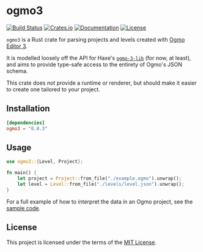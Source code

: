 # ogmo3

[![Build Status](https://img.shields.io/github/workflow/status/17cupsofcoffee/ogmo3/CI%20Build/main)](https://github.com/17cupsofcoffee/ogmo3/actions?query=branch%3Amain)
[![Crates.io](https://img.shields.io/crates/v/ogmo3.svg)](https://crates.io/crates/ogmo3)
[![Documentation](https://docs.rs/ogmo3/badge.svg)](https://docs.rs/ogmo3)
[![License](https://img.shields.io/crates/l/ogmo3.svg)](LICENSE)

`ogmo3` is a Rust crate for parsing projects and levels created with [Ogmo Editor 3](https://ogmo-editor-3.github.io/).

It is modelled loosely off the API for Haxe's [`ogmo-3-lib`](https://github.com/Ogmo-Editor-3/ogmo-3-lib) (for now, at least), and aims to provide type-safe access to the entirety of Ogmo's JSON schema.

This crate does _not_ provide a runtime or renderer, but should make it easier to create one tailored to your project.

## Installation


```toml
[dependencies]
ogmo3 = "0.0.3"
```

## Usage

```rust
use ogmo3::{Level, Project};

fn main() {
    let project = Project::from_file("./example.ogmo").unwrap();
    let level = Level::from_file("./levels/level.json").unwrap();
}
```

For a full example of how to interpret the data in an Ogmo project, see the [sample code](./examples/sample.rs).

## License

This project is licensed under the terms of the [MIT License](./LICENSE).